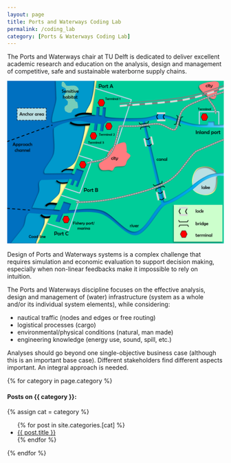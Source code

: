 ```yaml
---
layout: page
title: Ports and Waterways Coding Lab
permalink: /coding_lab
category: [Ports & Waterways Coding Lab]
---
```


The Ports and Waterways chair at TU Delft is dedicated to deliver excellent academic research and education on the analysis, design and management of competitive, safe and sustainable waterborne supply chains.

<img src="assets/images/Ports_and_Waterways.png" alt="Ports and Waterways system overview">

Design of Ports and Waterways systems is a complex challenge that requires simulation and economic evaluation to support decision making, especially when non-linear feedbacks make it impossible to rely on intuition.

The Ports and Waterways discipline focuses on the effective analysis, design and management of (water) infrastructure (system as a whole and/or its individual system elements), while considering:
<ul>
  <li>nautical traffic (nodes and edges or free routing)</li>
  <li>logistical processes (cargo)</li>
  <li>environmental/physical conditions (natural, man made)</li>
  <li>engineering knowledge (energy use, sound, spill, etc.)</li>
</ul>

Analyses should go beyond one single-objective business case (although this is an important base case). Different stakeholders find different aspects important. An integral approach is needed.

{% for category in page.category %}
  <h4>Posts on {{ category }}:</h4>
  {% assign cat = category %}
  <ul>
    {% for post in site.categories.[cat] %}
      <li><a href="{{ post.url }}">{{ post.title }}</a></li>
    {% endfor %}
  </ul>
{% endfor %}